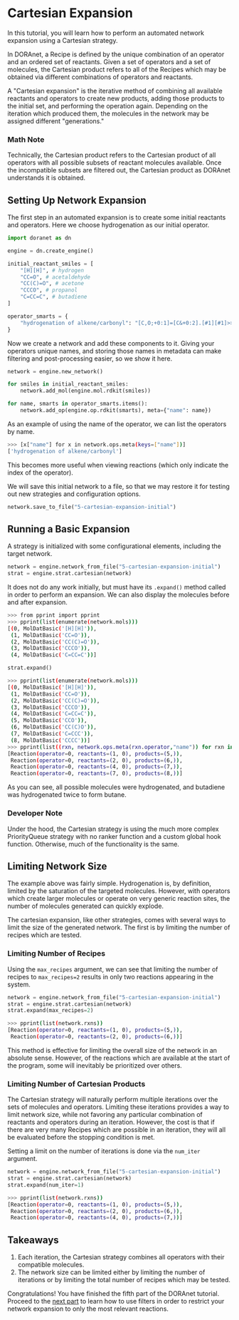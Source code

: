 # Cartesian Expansion

In this tutorial, you will learn how to perform an automated network expansion using a Cartesian strategy.

In DORAnet, a Recipe is defined by the unique combination of an operator and an ordered set of reactants. Given a set of operators and a set of molecules, the Cartesian product refers to all of the Recipes which may be obtained via different combinations of operators and reactants.

A "Cartesian expansion" is the iterative method of combining all available reactants and operators to create new products, adding those products to the initial set, and performing the operation again. Depending on the iteration which produced them, the molecules in the network may be assigned different "generations."

### Math Note

Technically, the Cartesian product refers to the Cartesian product of all operators with all possible subsets of reactant molecules available. Once the incompatible subsets are filtered out, the Cartesian product as DORAnet understands it is obtained.

## Setting Up Network Expansion

The first step in an automated expansion is to create some initial reactants and operators. Here we choose hydrogenation as our initial operator.

```python
import doranet as dn

engine = dn.create_engine()

initial_reactant_smiles = [
    "[H][H]", # hydrogen
    "CC=O", # acetaldehyde
    "CC(C)=O", # acetone
    "CCCO", # propanol
    "C=CC=C", # butadiene
]

operator_smarts = {
    "hydrogenation of alkene/carbonyl": "[C,O;+0:1]=[C&+0:2].[#1][#1]>>[*:1]-[*:2]"
}
```

Now we create a network and add these components to it. Giving your operators unique names, and storing those names in metadata can make filtering and post-processing easier, so we show it here.

```python
network = engine.new_network()

for smiles in initial_reactant_smiles:
    network.add_mol(engine.mol.rdkit(smiles))

for name, smarts in operator_smarts.items():
    network.add_op(engine.op.rdkit(smarts), meta={"name": name})
```

As an example of using the name of the operator, we can list the operators by name.

```sh
>>> [x["name"] for x in network.ops.meta(keys=["name"])]
['hydrogenation of alkene/carbonyl']
```

This becomes more useful when viewing reactions (which only indicate the index of the operator).

We will save this initial network to a file, so that we may restore it for testing out new strategies and configuration options.

```python
network.save_to_file("5-cartesian-expansion-initial")
```

## Running a Basic Expansion

A strategy is initialized with some configurational elements, including the target network.

```python
network = engine.network_from_file("5-cartesian-expansion-initial")
strat = engine.strat.cartesian(network)
```

It does not do any work initially, but must have its `.expand()` method called in order to perform an expansion. We can also display the molecules before and after expansion.

```sh
>>> from pprint import pprint
>>> pprint(list(enumerate(network.mols)))
[(0, MolDatBasic('[H][H]')),
 (1, MolDatBasic('CC=O')),
 (2, MolDatBasic('CC(C)=O')),
 (3, MolDatBasic('CCCO')),
 (4, MolDatBasic('C=CC=C'))]
```

```python
strat.expand()
```

```sh
>>> pprint(list(enumerate(network.mols)))
[(0, MolDatBasic('[H][H]')),
 (1, MolDatBasic('CC=O')),
 (2, MolDatBasic('CC(C)=O')),
 (3, MolDatBasic('CCCO')),
 (4, MolDatBasic('C=CC=C')),
 (5, MolDatBasic('CCO')),
 (6, MolDatBasic('CC(C)O')),
 (7, MolDatBasic('C=CCC')),
 (8, MolDatBasic('CCCC'))]
>>> pprint(list((rxn, network.ops.meta(rxn.operator,"name")) for rxn in network.rxns))
[Reaction(operator=0, reactants=(1, 0), products=(5,)),
 Reaction(operator=0, reactants=(2, 0), products=(6,)),
 Reaction(operator=0, reactants=(4, 0), products=(7,)),
 Reaction(operator=0, reactants=(7, 0), products=(8,))]
```

As you can see, all possible molecules were hydrogenated, and butadiene was hydrogenated twice to form butane.

### Developer Note

Under the hood, the Cartesian strategy is using the much more complex PriorityQueue strategy with no ranker function and a custom global hook function. Otherwise, much of the functionality is the same.

## Limiting Network Size

The example above was fairly simple. Hydrogenation is, by definition, limited by the saturation of the targeted molecules. However, with operators which create larger molecules or operate on very generic reaction sites, the number of molecules generated can quickly explode.

The cartesian expansion, like other strategies, comes with several ways to limit the size of the generated network. The first is by limiting the number of recipes which are tested.

### Limiting Number of Recipes

Using the `max_recipes` argument, we can see that limiting the number of recipes to `max_recipes=2` results in only two reactions appearing in the system.

```python
network = engine.network_from_file("5-cartesian-expansion-initial")
strat = engine.strat.cartesian(network)
strat.expand(max_recipes=2)
```

```sh
>>> pprint(list(network.rxns))
[Reaction(operator=0, reactants=(1, 0), products=(5,)),
 Reaction(operator=0, reactants=(2, 0), products=(6,))]
```

This method is effective for limiting the overall size of the network in an absolute sense. However, of the reactions which are available at the start of the program, some will inevitably be prioritized over others.

### Limiting Number of Cartesian Products

The Cartesian strategy will naturally perform multiple iterations over the sets of molecules and operators. Limiting these iterations provides a way to limit network size, while not favoring any particular combination of reactants and operators during an iteration. However, the cost is that if there are very many Recipes which are possible in an iteration, they will all be evaluated before the stopping condition is met.

Setting a limit on the number of iterations is done via the `num_iter` argument.

```python
network = engine.network_from_file("5-cartesian-expansion-initial")
strat = engine.strat.cartesian(network)
strat.expand(num_iter=1)
```

```sh
>>> pprint(list(network.rxns))
[Reaction(operator=0, reactants=(1, 0), products=(5,)),
 Reaction(operator=0, reactants=(2, 0), products=(6,)),
 Reaction(operator=0, reactants=(4, 0), products=(7,))]
```

## Takeaways

1. Each iteration, the Cartesian strategy combines all operators with their compatible molecules.
2. The network size can be limited either by limiting the number of iterations or by limiting the total number of recipes which may be tested.

Congratulations! You have finished the fifth part of the DORAnet tutorial. Proceed to the [next part](./6-filters.md) to learn how to use filters in order to restrict your network expansion to only the most relevant reactions.
